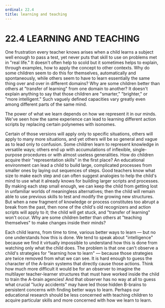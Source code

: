 ```yaml
---
ordinal: 22.4
title: learning and teaching
---
```


# 22.4 LEARNING AND TEACHING

One frustration every teacher knows arises when a child learns a subject well enough to pass a test, yet never puts that skill to use on problems met in "real life." It doesn't often help to scold but it sometimes helps to explain, through examples, how to apply the concept to other contexts. Why do some children seem to do this for themselves, automatically and spontaneously, while others seem to have to learn essentially the same thing over and over in different domains? Why are some children better than others at "transfer of learning" from one domain to another? It doesn't explain anything to say that those children are "smarter," "brighter," or "more intelligent." Such vaguely defined capacities vary greatly even among different parts of the same mind.

The power of what we learn depends on how we represent it in our minds. We've seen how the same experience can lead to learning different action scripts by replacing certain polynemes with isonomes.

Certain of those versions will apply only to specific situations, others will apply to many more situations, and yet others will be so general and vague as to lead only to confusion. Some children learn to represent knowledge in versatile ways; others end up with accumulations of inflexible, single-purpose procedures or with almost useless generalities. How do children acquire their "representation skills" in the first place? An educational environment can lead a child to build large, complicated processes from smaller ones by laying out sequences of steps. Good teachers know what size to make each step and can often suggest analogies to help the child's mind to use what it already knows for building larger scripts and processes. By making each step small enough, we can keep the child from getting lost in unfamiliar worlds of meaningless alternatives; then the child will remain able to use previous skills to test and modify the growing new structures. But when a new fragment of knowledge or process constitutes too abrupt a break from the past, then none of the child's old recognizers and action scripts will apply to it; the child will get stuck, and "transfer of learning" won't occur. Why are some children better than others at "teaching themselves" to make changes inside their minds?

Each child learns, from time to time, various better ways to learn &mdash; but no one understands how this is done. We tend to speak about "intelligence" because we find it virtually impossible to understand how this is done from watching only what the child does. The problem is that one can't observe a child's strategies for "learning how to learn" &mdash; because those strategies are twice removed from what we can see. It is hard enough to guess the character of the A-brain systems that directly cause those actions. Think how much more difficult it would be for an observer to imagine the multilayer teacher-learner structures that must have worked inside the child to train the A-brain agencies! And that observer has no way at all to guess what crucial "lucky accidents" may have led those hidden B-brains to persistent concerns with finding better ways to learn. Perhaps our educational research should be less concerned with teaching children to acquire particular skills and more concerned with how we learn to learn.
